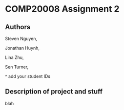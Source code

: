 # COMP20008 Assignment 2

## Authors
Steven Nguyen, 

Jonathan Huynh,

Lina Zhu,

Sen Turner,  

^ add your student IDs

## Description of project and stuff
blah
